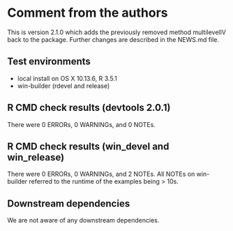 # Comment from the authors
This is version 2.1.0 which adds the previously removed method multilevelIV back to the package. 
Further changes are described in the NEWS.md file.

## Test environments
* local install on OS X 10.13.6, R 3.5.1
* win-builder (rdevel and release)

## R CMD check results (devtools 2.0.1)
There were 0 ERRORs, 0 WARNINGs, and 0 NOTEs.

## R CMD check results (win_devel and win_release)
There were 0 ERRORs, 0 WARNINGs, and 2 NOTEs. 
All NOTEs on win-builder referred to the runtime of the examples being > 10s.

## Downstream dependencies
We are not aware of any downstream dependencies.
